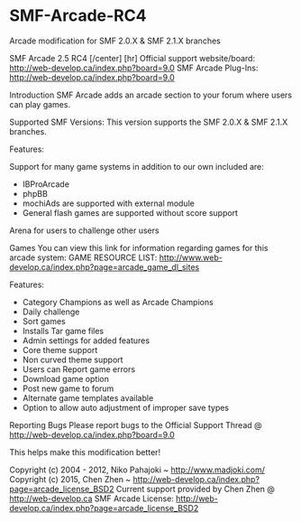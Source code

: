 # SMF-Arcade-RC4
Arcade modification for SMF 2.0.X &amp; SMF 2.1.X branches

SMF Arcade 2.5 RC4
[/center]
[hr]
Official support website/board: http://web-develop.ca/index.php?board=9.0 
SMF Arcade Plug-Ins: http://web-develop.ca/index.php?board=9.0

Introduction
SMF Arcade adds an arcade section to your forum where users can play games.

Supported SMF Versions:
This version supports the SMF 2.0.X & SMF 2.1.X branches.

Features:

Support for many game systems in addition to our own included are:
+ IBProArcade
+ phpBB
+ mochiAds are supported with external module
+ General flash games are supported without score support

Arena for users to challenge other users

Games
You can view this link for information regarding games for this arcade system: 
GAME RESOURCE LIST: http://www.web-develop.ca/index.php?page=arcade_game_dl_sites

Features:
+ Category Champions as well as Arcade Champions
+ Daily challenge
+ Sort games
+ Installs Tar game files
+ Admin settings for added features
+ Core theme support
+ Non curved theme support
+ Users can Report game errors
+ Download game option
+ Post new game to forum
+ Alternate game templates available
+ Option to allow auto adjustment of improper save types

Reporting Bugs
Please report bugs to the Official Support Thread
@ http://web-develop.ca/index.php?board=9.0

This helps make this modification better!

Copyright (c) 2004 - 2012, Niko Pahajoki ~ http://www.madjoki.com/
Copyright (c) 2015, Chen Zhen ~ http://web-develop.ca/index.php?page=arcade_license_BSD2
Current support provided by Chen Zhen @ http://web-develop.ca
SMF Arcade License: http://web-develop.ca/index.php?page=arcade_license_BSD2
